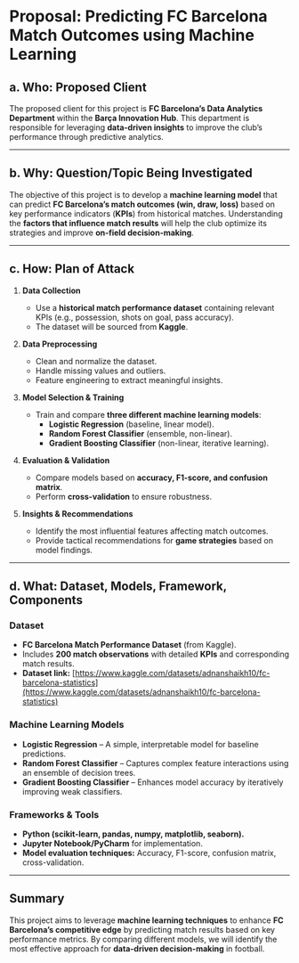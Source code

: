 # **Proposal: Predicting FC Barcelona Match Outcomes using Machine Learning**

## **a. Who: Proposed Client**  
The proposed client for this project is **FC Barcelona’s Data Analytics Department** within the **Barça Innovation Hub**. This department is responsible for leveraging **data-driven insights** to improve the club’s performance through predictive analytics.

---

## **b. Why: Question/Topic Being Investigated**  
The objective of this project is to develop a **machine learning model** that can predict **FC Barcelona’s match outcomes (win, draw, loss)** based on key performance indicators (**KPIs**) from historical matches. Understanding the **factors that influence match results** will help the club optimize its strategies and improve **on-field decision-making**.

---

## **c. How: Plan of Attack**  
1. **Data Collection**  
   - Use a **historical match performance dataset** containing relevant KPIs (e.g., possession, shots on goal, pass accuracy).  
   - The dataset will be sourced from **Kaggle**.

2. **Data Preprocessing**  
   - Clean and normalize the dataset.  
   - Handle missing values and outliers.  
   - Feature engineering to extract meaningful insights.

3. **Model Selection & Training**  
   - Train and compare **three different machine learning models**:  
     - **Logistic Regression** (baseline, linear model).  
     - **Random Forest Classifier** (ensemble, non-linear).  
     - **Gradient Boosting Classifier** (non-linear, iterative learning).  

4. **Evaluation & Validation**  
   - Compare models based on **accuracy, F1-score, and confusion matrix**.  
   - Perform **cross-validation** to ensure robustness.  

5. **Insights & Recommendations**  
   - Identify the most influential features affecting match outcomes.  
   - Provide tactical recommendations for **game strategies** based on model findings.

---

## **d. What: Dataset, Models, Framework, Components**  

### **Dataset**  
- **FC Barcelona Match Performance Dataset** (from Kaggle).  
- Includes **200 match observations** with detailed **KPIs** and corresponding match results.  
- **Dataset link:** [https://www.kaggle.com/datasets/adnanshaikh10/fc-barcelona-statistics](https://www.kaggle.com/datasets/adnanshaikh10/fc-barcelona-statistics)  

### **Machine Learning Models**  
- **Logistic Regression** – A simple, interpretable model for baseline predictions.  
- **Random Forest Classifier** – Captures complex feature interactions using an ensemble of decision trees.  
- **Gradient Boosting Classifier** – Enhances model accuracy by iteratively improving weak classifiers.  

### **Frameworks & Tools**  
- **Python (scikit-learn, pandas, numpy, matplotlib, seaborn).**  
- **Jupyter Notebook/PyCharm** for implementation.  
- **Model evaluation techniques:** Accuracy, F1-score, confusion matrix, cross-validation.  

---

## **Summary**  
This project aims to leverage **machine learning techniques** to enhance **FC Barcelona’s competitive edge** by predicting match results based on key performance metrics. By comparing different models, we will identify the most effective approach for **data-driven decision-making** in football.
